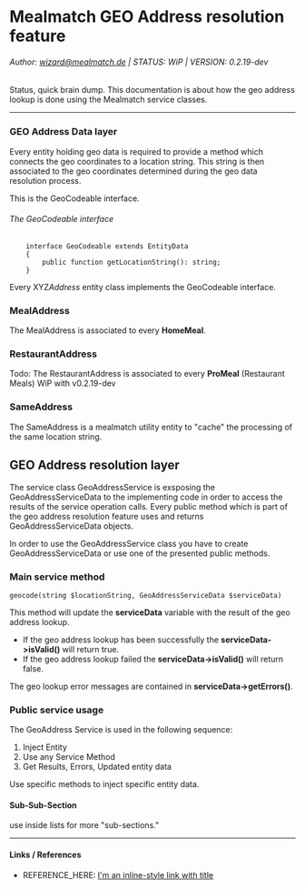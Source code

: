# Mealmatch GEO Address resolution feature
###### Author: wizard@mealmatch.de | STATUS: WiP | VERSION: 0.2.19-dev

Status, quick brain dump.
This documentation is about how the geo address lookup is done using the Mealmatch service classes.

----

### GEO Address Data layer
Every entity holding geo data is required to provide a method which connects the geo coordinates to a location string.
This string is then associated to the geo coordinates determined during the geo data resolution process.

This is the GeoCodeable interface. 
###### The GeoCodeable interface
        interface GeoCodeable extends EntityData
        {
            public function getLocationString(): string;
        }

Every XYZ*Address* entity class implements the GeoCodeable interface.

### MealAddress 
The MealAddress is associated to every **HomeMeal**.

### RestaurantAddress
Todo: The RestaurantAddress is associated to every **ProMeal** (Restaurant Meals)
WiP with v0.2.19-dev

### SameAddress
The SameAddress is a mealmatch utility entity to "cache" the processing of the same location string.

## GEO Address resolution layer

The service class GeoAddressService is exsposing the GeoAddressServiceData to the implementing code in order to access 
the results of the service operation calls. Every public method which is part of the geo address resolution feature uses
and returns GeoAddressServiceData objects.

In order to use the GeoAddressService class you have to create GeoAddressServiceData or use one of the presented public 
methods.

### Main service method 

    geocode(string $locationString, GeoAddressServiceData $serviceData)
   
This method will update the **serviceData** variable with the result of the geo address lookup.

* If the geo address lookup has been successfully the **serviceData->isValid()** will return true.
* If the geo address lookup failed the **serviceData->isValid()** will return false.

The geo lookup error messages are contained in **serviceData->getErrors()**.
 
### Public service usage
The GeoAddress Service is used in the following sequence:

1) Inject Entity
1) Use any Service Method
1) Get Results, Errors, Updated entity data

Use specific methods to inject specific entity data.



#### Sub-Sub-Section

use inside lists for more "sub-sections."

----
#### Links / References

* REFERENCE_HERE: [I'm an inline-style link with title](https://www.google.com "Google's Homepage")
